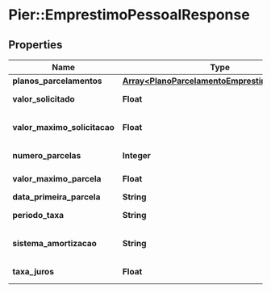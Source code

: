 # Pier::EmprestimoPessoalResponse

## Properties
Name | Type | Description | Notes
------------ | ------------- | ------------- | -------------
**planos_parcelamentos** | [**Array&lt;PlanoParcelamentoEmprestimoResponse&gt;**](PlanoParcelamentoEmprestimoResponse.md) |  | [optional] 
**valor_solicitado** | **Float** | Valor solicitado do empr\u00C3\u00A9stimo/financiamento | [optional] 
**valor_maximo_solicitacao** | **Float** | Valor m\u00C3\u00A1ximo de empr\u00C3\u00A9stimo pelo valor limite de parcela | [optional] 
**numero_parcelas** | **Integer** | N\u00C3\u00BAmero de parcelas solicitado | [optional] 
**valor_maximo_parcela** | **Float** | Limite m\u00C3\u00A1ximo de parcela permitido | [optional] 
**data_primeira_parcela** | **String** | Data do desconto da primeira parcela | [optional] 
**periodo_taxa** | **String** | Per\u00C3\u00ADodo de aplica da taxa de juros | [optional] 
**sistema_amortizacao** | **String** | Sistema para amortiza\u00C3\u00A7\u00C3\u00A3o do valor das parcelas | [optional] 
**taxa_juros** | **Float** | Valor percentual da taxa de juros a ser aplicada | [optional] 


